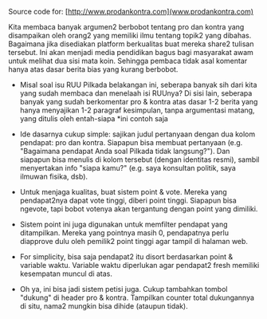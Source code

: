 Source code for: [http://www.prodankontra.com](www.prodankontra.com)

Kita membaca banyak argumen2 berbobot tentang pro dan kontra yang disampaikan oleh orang2 yang memiliki ilmu tentang topik2 yang dibahas. Bagaimana jika disediakan platform berkualitas buat mereka share2 tulisan tersebut. Ini akan menjadi media pendidikan bagus bagi masyarakat awam untuk melihat dua sisi mata koin. Sehingga pembaca tidak asal komentar hanya atas dasar berita bias yang kurang berbobot.

- Misal soal isu RUU Pilkada belakangan ini, seberapa banyak sih dari kita yang sudah membaca dan menelaah isi RUUnya? Di sisi lain, seberapa banyak yang sudah berkomentar pro & kontra atas dasar 1-2 berita yang hanya menyajikan 1-2 paragraf kesimpulan, tanpa argumentasi matang, yang ditulis oleh entah-siapa  *ini contoh saja 

- Ide dasarnya cukup simple: sajikan judul pertanyaan dengan dua kolom pendapat: pro dan kontra. Siapapun bisa membuat pertanyaan (e.g. "Bagaimana pendapat Anda soal Pilkada tidak langsung?"). Dan siapapun bisa menulis di kolom tersebut (dengan identitas resmi), sambil menyertakan info "siapa kamu?" (e.g. saya konsultan politik, saya ilmuwan fisika, dsb).

- Untuk menjaga kualitas, buat sistem point & vote. Mereka yang pendapat2nya dapat vote tinggi, diberi point tinggi. Siapapun bisa ngevote, tapi bobot votenya akan tergantung dengan point yang dimiliki.

- Sistem point ini juga digunakan untuk memfilter pendapat yang ditampilkan. Mereka yang pointnya masih 0, pendapatnya perlu diapprove dulu oleh pemilik2 point tinggi agar tampil di halaman web.

- For simplicity, bisa saja pendapat2 itu disort berdasarkan point & variable waktu. Variable waktu diperlukan agar pendapat2 fresh memiliki kesempatan muncul di atas.

- Oh ya, ini bisa jadi sistem petisi juga. Cukup tambahkan tombol "dukung" di header pro & kontra. Tampilkan counter total dukungannya di situ, nama2 mungkin bisa dihide (ataupun tidak).
